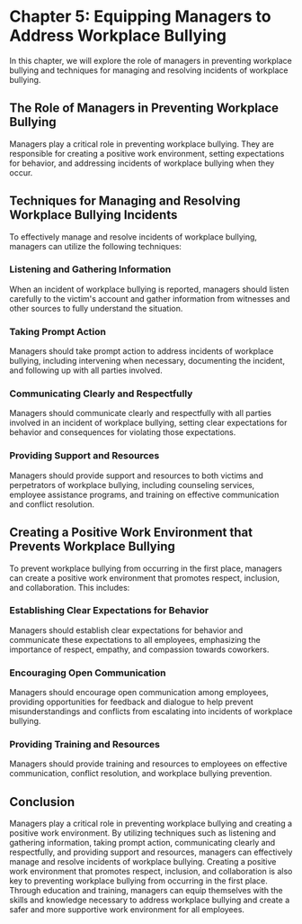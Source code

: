 Chapter 5: Equipping Managers to Address Workplace Bullying
===========================================================

In this chapter, we will explore the role of managers in preventing workplace bullying and techniques for managing and resolving incidents of workplace bullying.

The Role of Managers in Preventing Workplace Bullying
-----------------------------------------------------

Managers play a critical role in preventing workplace bullying. They are responsible for creating a positive work environment, setting expectations for behavior, and addressing incidents of workplace bullying when they occur.

Techniques for Managing and Resolving Workplace Bullying Incidents
------------------------------------------------------------------

To effectively manage and resolve incidents of workplace bullying, managers can utilize the following techniques:

### Listening and Gathering Information

When an incident of workplace bullying is reported, managers should listen carefully to the victim's account and gather information from witnesses and other sources to fully understand the situation.

### Taking Prompt Action

Managers should take prompt action to address incidents of workplace bullying, including intervening when necessary, documenting the incident, and following up with all parties involved.

### Communicating Clearly and Respectfully

Managers should communicate clearly and respectfully with all parties involved in an incident of workplace bullying, setting clear expectations for behavior and consequences for violating those expectations.

### Providing Support and Resources

Managers should provide support and resources to both victims and perpetrators of workplace bullying, including counseling services, employee assistance programs, and training on effective communication and conflict resolution.

Creating a Positive Work Environment that Prevents Workplace Bullying
---------------------------------------------------------------------

To prevent workplace bullying from occurring in the first place, managers can create a positive work environment that promotes respect, inclusion, and collaboration. This includes:

### Establishing Clear Expectations for Behavior

Managers should establish clear expectations for behavior and communicate these expectations to all employees, emphasizing the importance of respect, empathy, and compassion towards coworkers.

### Encouraging Open Communication

Managers should encourage open communication among employees, providing opportunities for feedback and dialogue to help prevent misunderstandings and conflicts from escalating into incidents of workplace bullying.

### Providing Training and Resources

Managers should provide training and resources to employees on effective communication, conflict resolution, and workplace bullying prevention.

Conclusion
----------

Managers play a critical role in preventing workplace bullying and creating a positive work environment. By utilizing techniques such as listening and gathering information, taking prompt action, communicating clearly and respectfully, and providing support and resources, managers can effectively manage and resolve incidents of workplace bullying. Creating a positive work environment that promotes respect, inclusion, and collaboration is also key to preventing workplace bullying from occurring in the first place. Through education and training, managers can equip themselves with the skills and knowledge necessary to address workplace bullying and create a safer and more supportive work environment for all employees.
